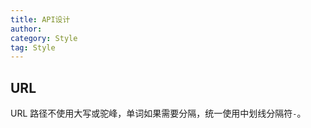 ```yaml
---
title: API设计
author:
category: Style
tag: Style
---
```


## URL

URL 路径不使用大写或驼峰，单词如果需要分隔，统一使用中划线分隔符`-`。
